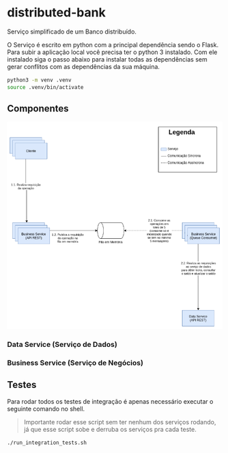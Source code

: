 # distributed-bank

Serviço simplificado de um Banco distribuído.

O Serviço é escrito em python com a principal dependência sendo o
Flask. Para subir a aplicação local você precisa ter o python 3
instalado. Com ele instalado siga o passo abaixo para instalar todas
as dependências sem gerar conflitos com as dependências da sua
máquina.

```bash
python3 -m venv .venv
source .venv/bin/activate
```

## Componentes

![Visão Geral da Arquitetura](./docs/diagrama-visao-geral.png)

### Data Service (Serviço de Dados)

### Business Service (Serviço de Negócios)

## Testes

Para rodar todos os testes de integração é apenas necessário executar
o seguinte comando no shell.

> Importante rodar esse script sem ter nenhum dos serviços rodando, já
> que esse script sobe e derruba os serviços pra cada teste.

```bash
./run_integration_tests.sh
```
